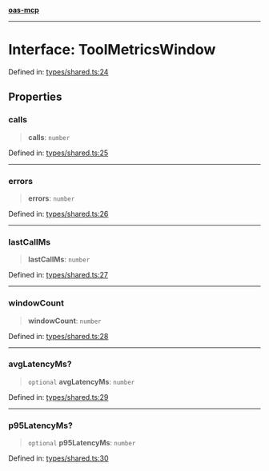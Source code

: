[**oas-mcp**](../README.md)

***

# Interface: ToolMetricsWindow

Defined in: [types/shared.ts:24](https://github.com/elwizard33/oas-mcp/blob/360f27d669a1e52ab74d11caab548be9e7506b7d/src/types/shared.ts#L24)

## Properties

### calls

> **calls**: `number`

Defined in: [types/shared.ts:25](https://github.com/elwizard33/oas-mcp/blob/360f27d669a1e52ab74d11caab548be9e7506b7d/src/types/shared.ts#L25)

***

### errors

> **errors**: `number`

Defined in: [types/shared.ts:26](https://github.com/elwizard33/oas-mcp/blob/360f27d669a1e52ab74d11caab548be9e7506b7d/src/types/shared.ts#L26)

***

### lastCallMs

> **lastCallMs**: `number`

Defined in: [types/shared.ts:27](https://github.com/elwizard33/oas-mcp/blob/360f27d669a1e52ab74d11caab548be9e7506b7d/src/types/shared.ts#L27)

***

### windowCount

> **windowCount**: `number`

Defined in: [types/shared.ts:28](https://github.com/elwizard33/oas-mcp/blob/360f27d669a1e52ab74d11caab548be9e7506b7d/src/types/shared.ts#L28)

***

### avgLatencyMs?

> `optional` **avgLatencyMs**: `number`

Defined in: [types/shared.ts:29](https://github.com/elwizard33/oas-mcp/blob/360f27d669a1e52ab74d11caab548be9e7506b7d/src/types/shared.ts#L29)

***

### p95LatencyMs?

> `optional` **p95LatencyMs**: `number`

Defined in: [types/shared.ts:30](https://github.com/elwizard33/oas-mcp/blob/360f27d669a1e52ab74d11caab548be9e7506b7d/src/types/shared.ts#L30)

